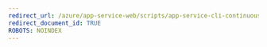 ```yaml
---
redirect_url: /azure/app-service-web/scripts/app-service-cli-continuous-deployment-github
redirect_document_id: TRUE 
ROBOTS: NOINDEX
---
```


